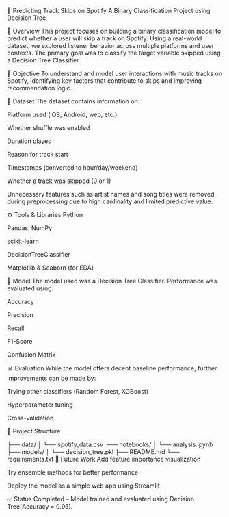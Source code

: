 🎵 Predicting Track Skips on Spotify
A Binary Classification Project using Decision Tree

📌 Overview
This project focuses on building a binary classification model to predict whether a user will skip a track on Spotify. Using a real-world dataset, we explored listener behavior across multiple platforms and user contexts. The primary goal was to classify the target variable skipped using a Decision Tree Classifier.

🎯 Objective
To understand and model user interactions with music tracks on Spotify, identifying key factors that contribute to skips and improving recommendation logic.

🧩 Dataset
The dataset contains information on:

Platform used (iOS, Android, web, etc.)

Whether shuffle was enabled

Duration played

Reason for track start

Timestamps (converted to hour/day/weekend)

Whether a track was skipped (0 or 1)

Unnecessary features such as artist names and song titles were removed during preprocessing due to high cardinality and limited predictive value.

⚙️ Tools & Libraries
Python

Pandas, NumPy

scikit-learn

DecisionTreeClassifier

Matplotlib & Seaborn (for EDA)

🧠 Model
The model used was a Decision Tree Classifier. Performance was evaluated using:

Accuracy

Precision

Recall

F1-Score

Confusion Matrix

📊 Evaluation
While the model offers decent baseline performance, further improvements can be made by:

Trying other classifiers (Random Forest, XGBoost)

Hyperparameter tuning

Cross-validation

📁 Project Structure

├── data/
│   └── spotify_data.csv
├── notebooks/
│   └── analysis.ipynb
├── models/
│   └── decision_tree.pkl
├── README.md
└── requirements.txt
🚀 Future Work
Add feature importance visualization

Try ensemble methods for better performance

Deploy the model as a simple web app using Streamlit

✅ Status
Completed – Model trained and evaluated using Decision Tree(Accuracy = 0.95).
